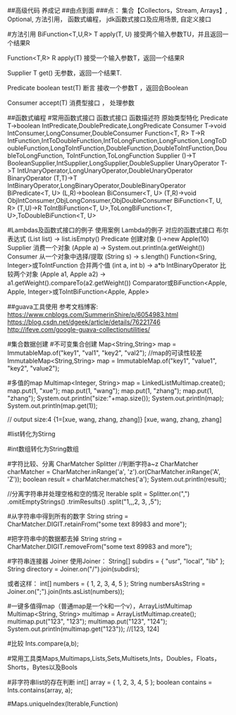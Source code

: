 
##高级代码 养成记 
##由点到面
###点： 集合【Collectors，Stream, Arrays】, Optional, 方法引用， 函数式编程， jdk函数式接口及应用场景, 自定义接口

#方法引用
BiFunction<T,U,R> T apply(T, U)
接受两个输入参数TU，并且返回一个结果R

Function<T,R>  R apply(T)
接受一个输入参数T，返回一个结果R

Supplier<T> T get()
无参数，返回一个结果T.

Predicate<T>  boolean test(T)
断言  接收一个参数T ，返回会Boolean

Consumer<T>  accept(T)
消费型接口 ， 处理参数


##函数式编程
#常用函数式接口
函数式接口	        函数描述符	    原始类型特化
Predicate	        T->boolean	    IntPredicate,DoublePredicate,LongPredicate
Consumer	        T->void	        IntConsumer,LongConsumer,DoubleConsumer
Function<T, R>	    T->R	        IntFunction,IntToDoubleFunction,IntToLongFunction,LongFunction,LongToDoubleFunction,LongToIntFunction,DoubleFunction,DoubleToIntFunction,DoubleToLongFunction, ToIntFunction,ToLongFunction
Supplier	        ()->T	        BooleanSupplier,IntSupplier,LongSupplier,DoubleSupplier
UnaryOperator	    T->T	        IntUnaryOperator,LongUnaryOperator,DoubleUnaryOperator
BinaryOperator	    (T,T)->T	    IntBinaryOperator,LongBinaryOperator,DoubleBinaryOperator
BiPredicate<T, U>	(L,R)->boolean
BiConsumer<T, U>	(T,R)->void	    ObjIntConsumer,ObjLongConsumer,ObjDoubleConsumer
BiFunction<T, U, R>	(T,U)->R	    ToIntBiFunction<T, U>,ToLongBiFunction<T, U>,ToDoubleBiFunction<T, U>


#Lambdas及函数式接口的例子
使用案例	            Lambda的例子	                                                        对应的函数式接口
布尔表达式	        (List list) -> list.isEmpty()	                                    Predicate<List>
创建对象	            ()->new Apple(10)	Supplier
消费一个对象	        (Apple a) -> System.out.println(a.getWeight())	                    Consumer
从一个对象中选择/提取	(String s) -> s.length()	                                        Function<Sring, Integer>或ToIntFunction
合并两个值	        (int a, int b) -> a*b	                                            IntBinaryOperator
比较两个对象	        (Apple a1, Apple a2) -> a1.getWeight().compareTo(a2.getWeight())	Comparator或BiFunction<Apple, Apple, Integer>或ToIntBiFunction<Apple, Apple>



##guava工具使用
参考文档博客:
https://www.cnblogs.com/SummerinShire/p/6054983.html
https://blog.csdn.net/dgeek/article/details/76221746
http://ifeve.com/google-guava-collectionutilities/

#集合数据创建
#不可变集合创建
Map<String,String> map = ImmutableMap.of("key1", "val1", "key2", "val2");
//map的可读性较差
ImmutableMap<String,String> map = ImmutableMap.of("key1", "value1", "key2", "value2");

#多值的map
Multimap<Integer, String> map = LinkedListMultimap.create();
map.put(1, "xue");
map.put(1, "wang");
map.put(1, "zhang");
map.put(1, "zhang");
System.out.println("size:"+map.size());
System.out.println(map);
System.out.println(map.get(1));

// output
size:4
{1=[xue, wang, zhang, zhang]}
[xue, wang, zhang, zhang]

#list转化为Stirng

#int数组转化为String数组

#字符比较、分离 CharMatcher Splitter
//判断字符a~z
CharMatcher charMatcher = CharMatcher.inRange('a', 'z').or(CharMatcher.inRange('A', 'Z'));
boolean result = charMatcher.matches('a');
System.out.println(result);

//分离字符串并处理空格和空的情况
Iterable<String> split = Splitter.on(",")
.omitEmptyStrings()
.trimResults()
.split("1,,,2, 3,    ,5");

#从字符串中得到所有的数字
String string = CharMatcher.DIGIT.retainFrom("some text 89983 and more");

#把字符串中的数据都去掉
String string = CharMatcher.DIGIT.removeFrom("some text 89983 and more");

#字符串连接器 Joiner
使用Joiner：
String[] subdirs = { "usr", "local", "lib" };
String directory = Joiner.on("/").join(subdirs);

或者这样：
int[] numbers = { 1, 2, 3, 4, 5 };
String numbersAsString = Joiner.on(";").join(Ints.asList(numbers));



#一键多值得map（普通map是一个k和一个v），ArrayListMultimap
Multimap<String, String> multimap = ArrayListMultimap.create();
multimap.put("123", "123");
multimap.put("123", "124");
System.out.println(multimap.get("123"));
//[123, 124]



#比较 Ints.compare(a,b);

#常用工具类Maps,Multimaps,Lists,Sets,Multisets,Ints，Doubles，Floats，Shorts，Bytes以及Bools

#非字符串list的存在判断
int[] array = { 1, 2, 3, 4, 5 };
boolean contains = Ints.contains(array, a);

#Maps.uniqueIndex(Iterable,Function)